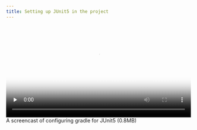 ```yaml
---
title: Setting up JUnit5 in the project
---
```


<video 
  width="100%" 
  controls 
  class="my-2 drop-shadow-small" 
  preload="none"
  poster="{% link getting-started/guides/windows-intellij-kotlin-gradle-add-junit5.mp4.thumb.jpg %}"
  src="{% link getting-started/guides/windows-intellij-kotlin-gradle-add-junit5.mp4 %}"></video>
<span class="text-center d-block small">A screencast of configuring gradle for JUnit5 (0.8MB)</span>

